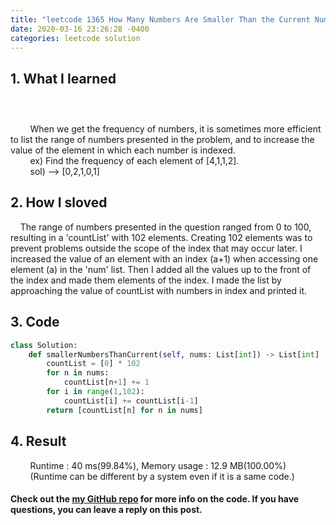 ```yaml
---
title: "leetcode 1365 How Many Numbers Are Smaller Than the Current Number.py"
date: 2020-03-16 23:26:28 -0400
categories: leetcode solution
---
```


## 1. What I learned
### &nbsp;&nbsp;&nbsp;&nbsp;
&nbsp;&nbsp;&nbsp;&nbsp;&nbsp;&nbsp;&nbsp;&nbsp;When we get the frequency of numbers, it is sometimes more efficient to list the range of numbers presented in the problem, and to increase the value of the element in which each number is indexed.  
&nbsp;&nbsp;&nbsp;&nbsp;&nbsp;&nbsp;&nbsp;&nbsp;ex) Find the frequency of each element of [4,1,1,2].   
&nbsp;&nbsp;&nbsp;&nbsp;&nbsp;&nbsp;&nbsp;&nbsp;sol) --> [0,2,1,0,1]

## 2. How I sloved
&nbsp;&nbsp;&nbsp;&nbsp;The range of numbers presented in the question ranged from 0 to 100, resulting in a 'countList' with 102 elements. Creating 102 elements was to prevent problems outside the scope of the index that may occur later. I increased the value of an element with an index (a+1) when accessing one element (a) in the 'num' list. Then I added all the values up to the front of the index and made them elements of the index. I made the list by approaching the value of countList with numbers in index and printed it.

## 3. Code
```python
class Solution:
    def smallerNumbersThanCurrent(self, nums: List[int]) -> List[int] :
        countList = [0] * 102
        for n in nums:
            countList[n+1] += 1
        for i in range(1,102):
            countList[i] += countList[i-1]
        return [countList[n] for n in nums]
```

## 4. Result
&nbsp;&nbsp;&nbsp;&nbsp;&nbsp;&nbsp;&nbsp;&nbsp;Runtime : 40 ms(99.84%), Memory usage : 12.9 MB(100.00%)  
&nbsp;&nbsp;&nbsp;&nbsp;&nbsp;&nbsp;&nbsp;&nbsp;(Runtime can be different by a system even if it is a same code.)

#### Check out the [my GitHub repo][hyuk-gh] for more info on the code. If you have questions, you can leave a reply on this post.

[hyuk-gh]:   https://github.com/dlgur1994/StudyAlgorithms/tree/master/leetcode

